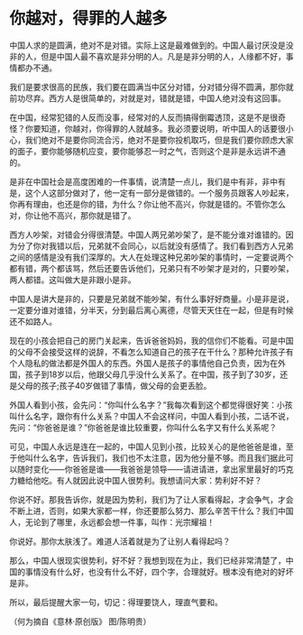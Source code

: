 # 你越对，得罪的人越多

中国人求的是圆满，绝对不是对错。实际上这是最难做到的。中国人最讨厌没是没非的人，但是中国人最不喜欢是非分明的人。凡是是非分明的人，人缘都不好，事情都办不通。 

我们是要求很高的民族，我们要在圆满当中区分对错，分对错分得不圆满，那你就前功尽弃。西方人是很简单的，对就是对，错就是错，中国人绝对没有这回事。 

在中国，经常犯错的人反而没事，经常对的人反而搞得倒霉透顶，这是不是很奇怪？你要知道，你越对，你得罪的人就越多。我必须要说明，听中国人的话要很小心，我们绝对不是要你同流合污，绝对不是要你投机取巧，但是我们要你顾虑大家的面子，要你能够随机应变，要你能够忍一时之气，否则这个是非是永远讲不通的。 

是非在中国社会是高度困难的一件事情，说清楚一点儿，我们是中有非，非中有是，这个人这部分做对了，他一定有一部分是做错的。一个服务员跟客人吵起来，你再有理由，也还是你的错，为什么？你让他不高兴，你就是错的。不管你怎么对，你让他不高兴，那你就是错了。 

西方人吵架，对错会分得很清楚。中国人两兄弟吵架了，是不能分谁对谁错的。因为分了你对我错以后，兄弟就不会同心，以后就没有感情了。我们看到西方人兄弟之间的感情是没有我们深厚的。大人在处理这种兄弟吵架的事情时，一定要说两个都有错，两个都该骂，然后还要告诉他们，兄弟只有不吵架才是对的，只要吵架，两人都错。这叫做大是非跟小是非。 

中国人是讲大是非的，只要是兄弟就不能吵架，有什么事好好商量。小是非是说，一定要分谁对谁错，分半天，分到最后离心离德，尽管天天住在一起，但是有时候还不如路人。 

现在的小孩会把自己的房门关起来，告诉爸爸妈妈，我的信你们不能看。可是中国的父母不会接受这样的说辞，不看怎么知道自己的孩子在干什么？那种允许孩子有个人隐私的做法都是外国人的东西。外国人是孩子的事情他自己负责，因为在外国，孩子到18岁以后，他跟父母几乎没什么关系了。在中国，孩子到了30岁，还是父母的孩子;孩子40岁做错了事情，做父母的会更丢脸。 

外国人看到小孩，会先问：“你叫什么名字？”我每次看到这个都觉得很好笑：小孩叫什么名字，跟你有什么关系？中国人不会这样问，中国人看到小孩，二话不说，先问：“你爸爸是谁？”你爸爸是谁比较重要，你叫什么名字又有什么关系呢？ 

可见，中国人永远是连在一起的，中国人见到小孩，比较关心的是他爸爸是谁，至于他叫什么名字，告诉我们，我们也不太注意，因为他分量不够。而且我们据此可以随时变化——你爸爸是谁——我爸爸是领导——请进请进，拿出家里最好的巧克力糖给他吃。有人就因此说中国人很势利。我想请问大家：势利好不好？ 

你说不好。那我告诉你，就是因为势利，我们为了让人家看得起，才会争气，才会不断上进，否则，如果大家都一样，你还要那么努力、那么辛苦干什么？我们中国人，无论到了哪里，永远都会想一件事，叫作：光宗耀祖！ 

你说好。那你太肤浅了。难道人活着就是为了让别人看得起吗？ 

那么，中国人很现实很势利，好不好？我想到现在为止，我们已经非常清楚了，中国的事情没有什么好，也没有什么不好，四个字，合理就好。根本没有绝对的好坏是非。 

所以，最后提醒大家一句，切记：得理要饶人，理直气要和。 

（何为摘自《意林·原创版》 图/陈明贵）